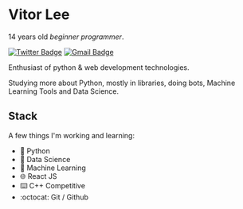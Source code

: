 # Vitor Lee 

14 years old _beginner programmer_. 

[![Twitter Badge](https://img.shields.io/badge/-@vitoorlee-6633cc?style=flat-square&labelColor=6633cc&logo=twitter&logoColor=white&link=https://twitter.com/vitoorlee)](https://twitter.com/vitoorlee) 
[![Gmail Badge](https://img.shields.io/badge/-vitorlee.tech@gmail.com-6633cc?style=flat-square&logo=Gmail&logoColor=white&link=mailto:vitorlee.tech@gmail.com)](mailto:vitorlee.tech@gmail.com)

Enthusiast of python & web development technologies.

Studying more about Python, mostly in libraries, doing bots, Machine Learning Tools and Data Science.

## Stack 
A few things I'm working and learning:
- 🐍 Python 
- 📅 Data Science
- 🤖 Machine Learning 
- 🌐 React JS
- ⌨️ C++ Competitive 
- :octocat: Git / Github
